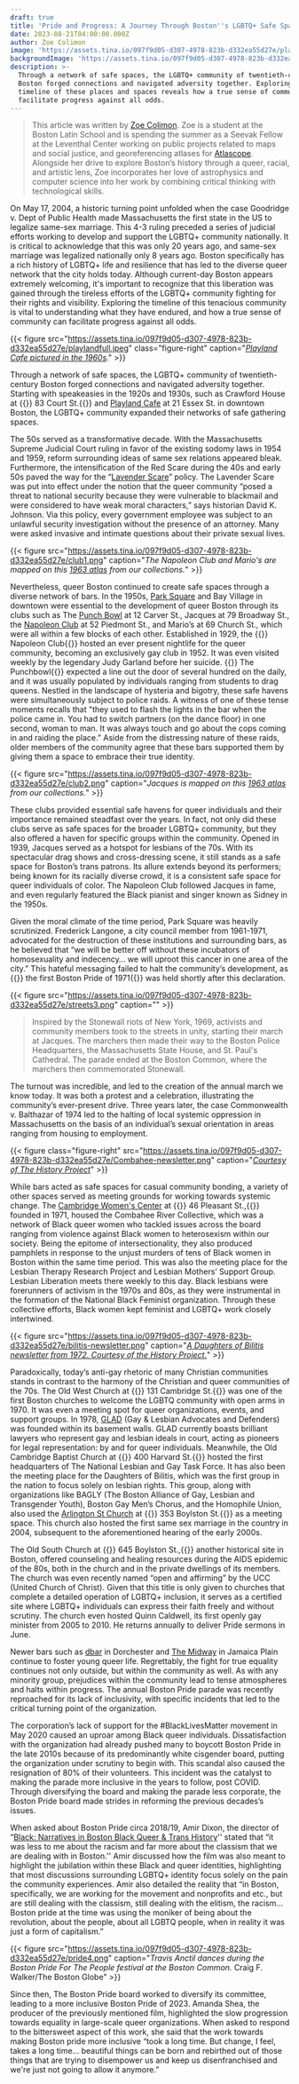 ```yaml
---
draft: true
title: 'Pride and Progress: A Journey Through Boston''s LGBTQ+ Safe Spaces'
date: 2023-08-21T04:00:00.000Z
author: Zoe Colimon
image: 'https://assets.tina.io/097f9d05-d307-4978-823b-d332ea55d27e/playland.jpg'
backgroundImage: 'https://assets.tina.io/097f9d05-d307-4978-823b-d332ea55d27e/playland.jpg'
description: >-
  Through a network of safe spaces, the LGBTQ+ community of twentieth-century
  Boston forged connections and navigated adversity together. Exploring the
  timeline of these places and spaces reveals how a true sense of community can
  facilitate progress against all odds.
---
```


> This article was written by [Zoe Colimon](https://www.leventhalmap.org/about/people/zoe-colimon/). Zoe is a student at the Boston Latin School and is spending the summer as a Seevak Fellow at the Leventhal Center working on public projects related to maps and social justice, and georeferencing atlases for [Atlascope](https://www.atlascope.org/). Alongside her drive to explore Boston’s history through a queer, racial, and artistic lens, Zoe incorporates her love of astrophysics and computer science into her work by combining critical thinking with technological skills.

On May 17, 2004, a historic turning point unfolded when the case Goodridge v. Dept of Public Health made Massachusetts the first state in the US to legalize same-sex marriage. This 4-3 ruling preceded a series of judicial efforts working to develop and support the LGBTQ+ community nationally. It is critical to acknowledge that this was only 20 years ago, and same-sex marriage was legalized nationally only 8 years ago. Boston specifically has a rich history of LGBTQ+ life and resilience that has led to the diverse queer network that the city holds today. Although current-day Boston appears extremely welcoming, it's important to recognize that this liberation was gained through the tireless efforts of the LGBTQ+ community fighting for their rights and visibility. Exploring the timeline of this tenacious community is vital to understanding what they have endured, and how a true sense of community can facilitate progress against all odds.

{{< figure src="https://assets.tina.io/097f9d05-d307-4978-823b-d332ea55d27e/playlandfull.jpeg" class="figure-right" caption="[*Playland Cafe pictured in the 1960s*](https://www.flickr.com/photos/cityofbostonarchives/12776601015)." >}}

Through a network of safe spaces, the LGBTQ+ community of twentieth-century Boston forged connections and navigated adversity together. Starting with speakeasies in the 1920s and 1930s, such as Crawford House at {{<popup img-src="https://assets.tina.io/097f9d05-d307-4978-823b-d332ea55d27e/crawfordhouse.png" target="blank">}} 83 Court St.{{</popup>}} and [Playland Cafe](https://www.wbur.org/news/2021/06/29/boston-lost-lgbtq-spaces-playland-georden-west) at 21 Essex St. in downtown Boston, the LGBTQ+ community expanded their networks of safe gathering spaces.

The 50s served as a transformative decade. With the Massachusetts Supreme Judicial Court ruling in favor of the existing sodomy laws in 1954 and 1959, reform surrounding ideas of same sex relations appeared bleak. Furthermore, the intensification of the Red Scare during the 40s and early 50s paved the way for the “[Lavender Scare](https://www.archives.gov/publications/prologue/2016/summer/lavender.html)” policy. The Lavender Scare was put into effect under the notion that the queer community “posed a threat to national security because they were vulnerable to blackmail and were considered to have weak moral characters,” says historian David K. Johnson. Via this policy, every government employee was subject to an unlawful security investigation without the presence of an attorney. Many were asked invasive and intimate questions about their private sexual lives.

{{< figure src="https://assets.tina.io/097f9d05-d307-4978-823b-d332ea55d27e/club1.png" caption="*The Napoleon Club and Mario's are mapped on this [1963 atlas](https://bpl.bibliocommons.com/v2/record/S75C3123914) from our collections.*" >}}

Nevertheless, queer Boston continued to create safe spaces through a diverse network of bars. In the 1950s, [Park Square](https://markthomaskrone.wordpress.com/tag/the-punch-bowl/) and Bay Village in downtown were essential to the development of queer Boston through its clubs such as The [Punch Bowl](https://mangozeen.blogspot.com/2013/10/the-punch-bowl-boston.html) at 12 Carver St., Jacques at 79 Broadway St., the [Napoleon Club](https://www.historyproject.org/sites/default/files/images_nonwebsite/stonewall50/napoleons-sign.jpg) at 52 Piedmont St., and Mario’s at 69 Church St., which were all within a few blocks of each other. Established in 1929, the {{<popup img-src="https://www.historyproject.org/sites/default/files/images_nonwebsite/stonewall50/napoleons-sign.jpg" target="blank">}} Napoleon Club{{</popup>}} hosted an ever present nightlife for the queer community, becoming an exclusively gay club in 1952. It was even visited weekly by the legendary Judy Garland before her suicide. {{<popup img-src="https://assets.tina.io/097f9d05-d307-4978-823b-d332ea55d27e/punchbowl.jpeg" target="blank">}} The Punchbowl{{</popup>}} expected a line out the door of several hundred on the daily, and it was usually populated by individuals ranging from students to drag queens. Nestled in the landscape of hysteria and bigotry, these safe havens were simultaneously subject to police raids. A witness of one of these tense moments recalls that "they used to flash the lights in the bar when the police came in. You had to switch partners (on the dance floor) in one second, woman to man. It was always touch and go about the cops coming in and raiding the place.” Aside from the distressing nature of these raids, older members of the community agree that these bars supported them by giving them a space to embrace their true identity.

{{< figure src="https://assets.tina.io/097f9d05-d307-4978-823b-d332ea55d27e/club2.png" caption="*Jacques is mapped on this [1963 atlas](https://bpl.bibliocommons.com/v2/record/S75C3123914) from our collections.*" >}}

These clubs provided essential safe havens for queer individuals and their importance remained steadfast over the years. In fact, not only did these clubs serve as safe spaces for the broader LGBTQ+ community, but they also offered a haven for specific groups within the community. Opened in 1939, Jacques served as a hotspot for lesbians of the 70s. With its spectacular drag shows and cross-dressing scene, it still stands as a safe space for Boston’s trans patrons. Its allure extends beyond its performers; being known for its racially diverse crowd, it is a consistent safe space for queer individuals of color. The Napoleon Club followed Jacques in fame, and even regularly featured the Black pianist and singer known as Sidney in the 1950s.

Given the moral climate of the time period, Park Square was heavily scrutinized. Frederick Langone, a city council member from 1961-1971, advocated for the destruction of these institutions and surrounding bars, as he believed that “we will be better off without these incubators of homosexuality and indecency… we will uproot this cancer in one area of the city.” This hateful messaging failed to halt the community’s development, as {{<popup img-src="https://cdn10.bostonmagazine.com/wp-content/uploads/sites/2/2015/05/boston-pride.jpg" target="blank">}} the first Boston Pride of 1971{{</popup>}} was held shortly after this declaration.

{{< figure src="https://assets.tina.io/097f9d05-d307-4978-823b-d332ea55d27e/streets3.png" caption="" >}}

> Inspired by the Stonewall riots of New York, 1969, activists and community members took to the streets in unity, starting their march at Jacques. The marchers then made their way to the Boston Police Headquarters, the Massachusetts State House, and St. Paul's Cathedral. The parade ended at the Boston Common, where the marchers then commemorated Stonewall. 

The turnout was incredible, and led to the creation of the annual march we know today. It was both a protest and a celebration, illustrating the community’s ever-present drive. Three years later, the case Commonwealth v. Balthazar of 1974 led to the halting of local systemic oppression in Massachusetts on the basis of an individual’s sexual orientation in areas ranging from housing to employment.

{{< figure class="figure-right" src="https://assets.tina.io/097f9d05-d307-4978-823b-d332ea55d27e/Combahee-newsletter.png" caption="[*Courtesy of The History Project*](https://historyproject.omeka.net/items/show/590)" >}}

While bars acted as safe spaces for casual community bonding, a variety of other spaces served as meeting grounds for working towards systemic change. The [Cambridge Women's Center](https://www.cambridgewomenscenter.org/our-history) at {{<popup img-src="https://assets.tina.io/097f9d05-d307-4978-823b-d332ea55d27e/womens-center.png" target="blank">}} 46 Pleasant St.,{{</popup>}} founded in 1971, housed the Combahee River Collective, which was a network of Black queer women who tackled issues across the board ranging from violence against Black women to heterosexism within our society. Being the epitome of intersectionality, they also produced pamphlets in response to the unjust murders of tens of Black women in Boston within the same time period. This was also the meeting place for the Lesbian Therapy Research Project and Lesbian Mothers’ Support Group. Lesbian Liberation meets there weekly to this day. Black lesbians were forerunners of activism in the 1970s and 80s, as they were instrumental in the formation of the National Black Feminist organization. Through these collective efforts, Black women kept feminist and LGBTQ+ work closely intertwined.

{{< figure src="https://assets.tina.io/097f9d05-d307-4978-823b-d332ea55d27e/bilitis-newsletter.png" caption="[*A Daughters of Bilitis newsletter from 1972. Courtesy of the History Project.*](https://historyproject.omeka.net/items/show/825)" >}}

Paradoxically, today’s anti-gay rhetoric of many Christian communities stands in contrast to the harmony of the Christian and queer communities of the 70s. The Old West Church at {{<popup img-src="https://assets.tina.io/097f9d05-d307-4978-823b-d332ea55d27e/old-west-church.png" target="blank">}} 131 Cambridge St.{{</popup>}} was one of the first Boston churches to welcome the LGBTQ community with open arms in 1970. It was even a meeting spot for queer organizations, events, and support groups. In 1978, [GLAD](http://www.glad.org/) (Gay & Lesbian Advocates and Defenders) was founded within its basement walls. GLAD currently boasts brilliant lawyers who represent gay and lesbian ideals in court, acting as pioneers for legal representation: by and for queer individuals. Meanwhile, the Old Cambridge Baptist Church at {{<popup img-src="https://assets.tina.io/097f9d05-d307-4978-823b-d332ea55d27e/cambridge-baptist.png" target="blank">}} 400 Harvard St.{{</popup>}} hosted the first headquarters of The National Lesbian and Gay Task Force. It has also been the meeting place for the Daughters of Bilitis, which was the first group in the nation to focus solely on lesbian rights. This group, along with organizations like BAGLY (The Boston Alliance of Gay, Lesbian and Transgender Youth), Boston Gay Men’s Chorus, and the Homophile Union, also used the [Arlington St Church](https://www.bostonglobe.com/2022/12/18/arts/arlington-street-church-wants-be-home-holidays-lgbtq-community/?event=event12) at {{<popup img-src="https://assets.tina.io/097f9d05-d307-4978-823b-d332ea55d27e/arlington-church.png" target="blank">}} 353 Boylston St.{{</popup>}} as a meeting space. This church also hosted the first same sex marriage in the country in 2004, subsequent to the aforementioned hearing of the early 2000s.

The Old South Church at {{<popup img-src="https://assets.tina.io/097f9d05-d307-4978-823b-d332ea55d27e/old-south-church.png" target="blank">}} 645 Boylston St.,{{</popup>}} another historical site in Boston, offered counseling and healing resources during the AIDS epidemic of the 80s, both in the church and in the private dwellings of its members. The church was even recently named “open and affirming” by the UCC (United Church of Christ). Given that this title is only given to churches that complete a detailed operation of LGBTQ+ inclusion, it serves as a certified site where LGBTQ+ individuals can express their faith freely and without scrutiny. The church even hosted Quinn Caldwell, its first openly gay minister from 2005 to 2010. He returns annually to deliver Pride sermons in June.

Newer bars such as [dbar](https://www.dbarboston.com/) in Dorchester and [The Midway](https://midwaycafe.com/) in Jamaica Plain continue to foster young queer life. Regrettably, the fight for true equality continues not only outside, but within the community as well. As with any minority group, prejudices within the community lead to tense atmospheres and halts within progress. The annual Boston Pride parade was recently reproached for its lack of inclusivity, with specific incidents that led to the critical turning point of the organization.

The corporation’s lack of support for the #BlackLivesMatter movement in May 2020 caused an uproar among Black queer individuals. Dissatisfaction with the organization had already pushed many to boycott Boston Pride in the late 2010s because of its predominantly white cisgender board, putting the organization under scrutiny to begin with. This scandal also caused the resignation of 80% of their volunteers. This incident was the catalyst to making the parade more inclusive in the years to follow, post COVID. Through diversifying the board and making the parade less corporate, the Boston Pride board made strides in reforming the previous decades’s issues.

When asked about Boston Pride circa 2018/19, Amir Dixon, the director of “[Black: Narratives in Boston Black Queer & Trans History](https://www.lesbigayurbanfoundation.org/event-details/BLACK)'' stated that “it was less to me about the racism and far more about the classism that we are dealing with in Boston.'' Amir discussed how the film was also meant to highlight the jubilation within these Black and queer identities, highlighting that most discussions surrounding LGBTQ+ identity focus solely on the pain the community experiences. Amir also detailed the reality that “in Boston, specifically, we are working for the movement and nonprofits and etc., but are still dealing with the classism, still dealing with the elitism, the racism…Boston pride at the time was using the moniker of being about the revolution, about the people, about all LGBTQ people, when in reality it was just a form of capitalism.”

{{< figure src="https://assets.tina.io/097f9d05-d307-4978-823b-d332ea55d27e/pride4.png" caption="*Travis Anctil dances during the Boston Pride For The People festival at the Boston Common.* Craig F. Walker/The Boston Globe" >}}

Since then, The Boston Pride board worked to diversify its committee, leading to a more inclusive Boston Pride of 2023. Amanda Shea, the producer of the previously mentioned film, highlighted the slow progression towards equality in large-scale queer organizations. When asked to respond to the bittersweet aspect of this work, she said that the work towards making Boston pride more inclusive “took a long time. But change, I feel, takes a long time… beautiful things can be born and rebirthed out of those things that are trying to disempower us and keep us disenfranchised and we're just not going to allow it anymore.”
